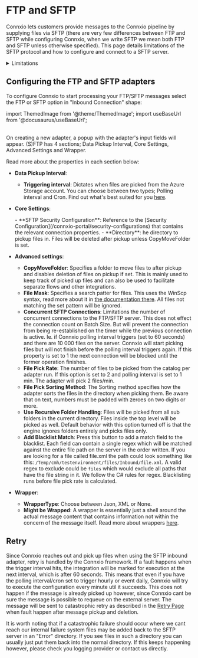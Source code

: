 # FTP and SFTP

Connxio lets customers provide messages to the Connxio pipeline by supplying files via SFTP (there are very few differences between FTP and SFTP while configuring Connxio, when we write SFTP we mean both FTP and SFTP unless otherwise specified). This page details limitations of the SFTP protocol and how to configure and connect to a SFTP server.

<details>
    <summary>Limitations</summary>
    <p>
There are several limitations inherent to the SFTP protocol. First and foremost SFTP servers are notoriously bad at handling connections, this mens that Connxio has to handle constant connection interruptions. Another limitation is traffic. SFTP has large problems with handling a lot of connections at the same time and will, in many circumstances, shut down completely when overwhelmed. All this culminates in a very unstable server connection which we handle in every way possible. We have used an enormous amount of resources to make our SFTP adapter as stable as possible since we know our customers have legacy systems that demands this protocol. We always recommend that you use other, more stable protocols if possible, but if you need to pick up SFTP files at some point we are very proud of our adapter, and it does represent the best possible solution for picking files from SFTP.
<br />
<br />
To handle these limitations in the best way possible for each individual server we have multiple advanced options that will be described below which tunes the connections such that you can use the setup that works best for you.
</p>
</details>

## Configuring the FTP and SFTP adapters

To configure Connxio to start processing your FTP/SFTP messages select the FTP or SFTP option in "Inbound Connection" shape:

import ThemedImage from '@theme/ThemedImage';
import useBaseUrl from '@docusaurus/useBaseUrl';

<div style={{maxWidth: '400px'}}>
  <ThemedImage
    alt="Configuring inbound connection"
    sources={{
      light: useBaseUrl('/img/docs/inbound-connection-light.webp'),
      dark: useBaseUrl('/img/docs/inbound-connection-dark.webp#dark-only'),
    }}
  />
</div>


<br />
On creating a new adapter, a popup with the adapter's input fields will appear.
(S)FTP has 4 sections; Data Pickup Interval, Core Settings, Advanced Settings and Wrapper.

<div style={{maxWidth: '400px'}}>
  <ThemedImage
    alt="properties"
    sources={{
      light: useBaseUrl('/img/docs/inbound/sections-light.webp'),
      dark: useBaseUrl('/img/docs/inbound/sections-dark.webp#dark-only'),
    }}
  />
</div>

Read more about the properties in each section below:
- **Data Pickup Interval**:
  <div style={{maxWidth: '400px'}}>
    <ThemedImage
      alt="data pickup interval"
      sources={{
        light: useBaseUrl('/img/docs/inbound/trigger-interval-light.webp'),
        dark: useBaseUrl('/img/docs/inbound/trigger-interval-dark.webp#dark-only'),
      }}
    />
  </div>
  
  - **Triggering interval**: Dictates when files are picked from the Azure Storage account. You can choose between two types; Polling interval and Cron. Find out what's best suited for you [here](/integrations/triggering-interval).

- **Core Settings**: 
  <div style={{maxWidth: '400px'}}>
    <ThemedImage
      alt="data pickup interval"
      sources={{
        light: useBaseUrl('/img/docs/inbound/sftp-core-light.webp'),
        dark: useBaseUrl('/img/docs/inbound/sftp-core-dark.webp#dark-only'),
      }}
    />
  </div>  
  - **SFTP Security Configuration**: Reference to the [Security Configuration](/connxio-portal/security-configurations) that contains the relevant connection properties.
  - **Directory**: he directory to pickup files in. Files will be deleted after pickup unless CopyMoveFolder is set.

- **Advanced settings**:

  <div style={{maxWidth: '400px'}}>
      <ThemedImage
        alt="advanced settings"
        sources={{
          light: useBaseUrl('/img/docs/inbound/sftp-advanced-light.webp'),
          dark: useBaseUrl('/img/docs/inbound/sftp-advanced-dark.webp#dark-only'),
        }}
      />
    </div>

  - **CopyMoveFolder**: Specifies a folder to move files to after pickup and disables deletion of files on pickup if set. This is mainly used to keep track of picked up files and can also be used to facilitate separate flows and other integrations.
  - **File Mask**: Specifies a search patter for files. This uses the WinScp syntax, read more about it in [the documentation there](https://winscp.net/eng/docs/file_mask). All files not matching the set pattern will be ignored.
  - **Concurrent SFTP Connections**: Limitations the number of concurrent connections to the FTP/SFTP server. This does not effect the connection count on Batch Size. But will prevent the connection from being re-established on the timer while the previous connection is active. Ie. if Connxio polling interval triggers (set to 60 seconds) and there are 10 000 files on the server. Connxio will start picking files but will not finish before the polling interval triggers again. If this property is set to 1 the next connection will be blocked until the former operation finishes.
  - **File Pick Rate**: The number of files to be picked from the catalog per adapter run. If this option is set to 2 and polling interval is set to 1 min. The adapter will pick 2 files/min.
  - **File Pick Sorting Method**: The Sorting method specifies how the adapter sorts the files in the directory when picking them. Be aware that on text, numbers must be padded with zeroes on two digits or more.
  - **Use Recursive Folder Handling**: Files will be picked from all sub folders in the current directory. Files inside the top level will be picked as well. Default behavior with this option turned off is that the engine ignores folders entirely and picks files only.
  - **Add Blacklist Match**: Press this button to add a match field to the blacklist. Each field can contain a single regex which will be matched against the entire file path on the server in the order written. If you are looking for a file called file.xml the path could look something like this: `/Temp/cmh/testenvironment/files/Inbound/file.xml`. A valid regex to exclude could be `files` which would exclude all paths that have the file string in it. We follow the C# rules for regex. Blacklisting runs before file pick rate is calculated.

- **Wrapper**:
  <div style={{maxWidth: '400px'}}>
    <ThemedImage
      alt="data pickup interval"
      sources={{
        light: useBaseUrl('/img/docs/inbound/wrapper-light.webp'),
        dark: useBaseUrl('/img/docs/inbound/wrapper-dark.webp#dark-only'),
      }}
    />
  </div>

  - **WrapperType**: Choose between Json, XML or None.
  - **Might be Wrapped**: A wrapper is essentially just a shell around the actual message content that contains information not within the concern of the message itself. Read more about wrappers [here](/interaction/wrappers).


## Retry

Since Connxio reaches out and pick up files when using the SFTP inbound adapter, retry is handled by the Connxio framework. If a fault happens when the trigger interval hits, the integration will be marked for execution at the next interval, which is after 60 seconds. This means that even if you have the polling interval/cron set to trigger hourly or event daily, Connxio will try to execute the configuration every minute util it succeeds. This does not happen if the message is already picked up however, since Connxio cant be sure the message is possible to requeue on the external server. The message will be sent to catastrophic retry as described in the [Retry Page](/integrations/retry) when fault happen after message pickup and deletion.

It is worth noting that if a catastrophic failure should occur where we cant reach our internal failure system files may be added back to the SFTP server in an "Error" directory. If you see files in such a directory you can usually just put them back into the normal directory. If this keeps happening however, please check you logging provider or contact us directly.
